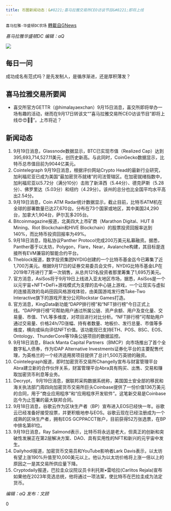 ```yaml
---
title: 币圈新闻动态：&#8221;喜马拉雅交易所CEO访谈节目&#8221;即将上线
---
```

`喜马拉雅-华盛顿DC农场` [轉載自GNews](https://gnews.org/zh-hans/1542168/)

*喜马拉雅华盛顿DC 编辑：aQ*

![](http://himalayawashingtondc.org/wp-content/uploads/2021/07/ScreenShot-2021-07-31-at-16.20.22@2x.png)



## 每日一问





成功成名有范式吗？是先发制人，是循序渐进，还是厚积薄发？





## 喜马拉雅交易所要闻





- 喜交所官方GETTR（@himalayaexchan）9月15日消息，喜交所即将举办一场有趣的活动，继而在9月17日转该文“”喜马拉雅交易所CEO访谈节目”即将上线😍😍🎉🎉”。上市将近？






## 新闻动态





1. 9月19日消息，Glassnode数据显示，BTC已实现市值（Realized Cap）达到395,693,714,527.11美元，创历史新高。与此同时，CoinGecko数据显示，比特币总市值目前为9044亿美元。
2. Cointelegraph 9月19日消息，根据评价网站Crypto Head的最新行业研究，加利福尼亚已成为美国“最加密货币就绪”的司法管辖区。在加密就绪指数中，加利福尼亚以5.72分（满分10分）击败了新泽西（5.44分）、德克萨斯（5.28分）、佛罗里达（5.03分）和纽约（4.29分）。该州的总分也比全国平均水平高出2.54分。
3. 9月19日消息，Coin ATM Radar统计数据显示，截止目前，比特币ATM机在全球的部署数量已达27,670台。分布在73个国家或地区，其中美国24,290台，加拿大1,904台，萨尔瓦多205台。
4. Bitcoinmagazine报道，北美四大上市矿商（Marathon Digital、HUT 8 Mining、Riot Blockchain和HIVE Blockchain）的股票投资回报率达到140%，而比特币投资回报率为49%。
5. 9月18日消息，隐私协议Panther Protocol完成200万美元私募融资。据悉，Panther基于以太坊，Polygon，Flare，Near，Avalanche构建，其目标是连接所有EVM兼容的智能合约平台。
6. Theblock报道，数字投资集团NYDIG创建的一个比特币基金迄今已筹集了近1,700万美元。根据9月17日的证券交易委员会文件，NYDIG比特币基金LP在2019年7月进行了第一次销售，从总共121名投资者那里筹集了1,695万美元。
7. 官方消息，AsiSos将于9月19日上线进入亚太地区市场，据悉，AsiSos是一个以元宇宙+NFT+DeFi+游戏模式为支撑的去中心链上游戏，一个让现实与虚拟的连接高效的岛屿田园风格游戏体验，由美国游戏发行商Take-Two Interactive旗下的游戏开发分公司Rockstar Games打造。
8. 官方消息，KingData新功能“DAPP排行榜”和“NFT排行榜”今日正式上线。“DAPP排行榜”可帮助用户通过所属公链、资产余额、用户及变化量、交易量、市值、TVL等多维度，对项目进行对比分析。“NFT排行榜”可帮助用户通过交易量、价格24h/7D涨幅、持有者数量、地板价、发行总量、市值等多维度，横向或纵向评估NFT价值。该功能现已支持ETH、POS、BSC、EOS、Ontology、ThunderCore等19条公链项目的数据监控。
9. 9月18日消息，Black Manta Capital Partners（BMCP）向市场推出了首个全数字私人债券，作为IDAP Alternative Investments证券化平台的主要配售代理，为英格兰的一个经济适用房项目提供了总计1,500万英镑的融资。
10. Cointelegraph报道，即时加密货币交易所Changelly宣布与财富管理平台Abra建立新的合作伙伴关系，财富管理平台Abra具有购买、出售、交易和赚取加密货币利息等业务。
11. Decrypt， 9月19日消息，据联邦采购数据系统称，美国国土安全部的移民和海关执法部门周四向加密货币交易所巨头Coinbase提供了一份价值136万美元的合同，用于“商业应用程序”和“应用程序开发软件”。这笔新交易是Coinbase迄今为止签署的最大联邦合同。
12. 9月18日消息，谷歌云作为区块生产者（BP）宣布进入EOS已经快一年。谷歌云已经准备好接受投票，并更积极地参与EOS。谷歌云现在已经注册成为一个成熟的区块生产者，拥有EOS GCPPACCT账户，目前获得52万张选票，在BP中排名第81位。
13. 9月19日消息，Ray Salmond表示，比特币将永远是老大，但真正的创新和突破性发展正在第2层解决方案、DAO、具有实用性的NFT和新兴的元宇宙中发生。
14. Dailyhodl报道，加密货币交易员和YouTube影响者Lark Davis表示，以太坊有望上涨190%升值至10,000美元以上。他认为以太坊价格将上涨一倍以上的原因之一是其交易所供应量下降。
15. Cryptodaily报道，巴拉圭众议院议员卡利托斯•雷哈拉(Carlitos Rejala)宣布如果他在2023年竞选总统，他将通过一项法案，使比特币在巴拉圭成为法定货币。





*编辑：aQ
发布：文顾*


 
0
